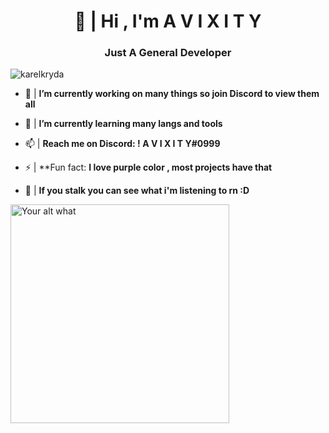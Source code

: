 <h1 align="center">👋 | Hi , I'm A V I X I T Y</h1>
<h3 align="center">Just A General Developer</h3>

<p align="left"> <img src="https://komarev.com/ghpvc/?username=avixityyt" alt="karelkryda" /> </p>

- 🔭 | **I’m currently working on many things so join Discord to view them all**

- 🌱 | **I’m currently learning many langs and tools**

- 📫 | **Reach me on Discord: ! A V I X I T Y#0999**

- ⚡ | **Fun fact: **I love purple color , most projects have that**

- 🎵 | **If you stalk you can see what i'm listening to rn :D**

[<img src="https://readme-spotify-status-orpin.vercel.app/api/run-spotify-status" alt="Your alt what" width="350" />](https://open.spotify.com/user/avix)

